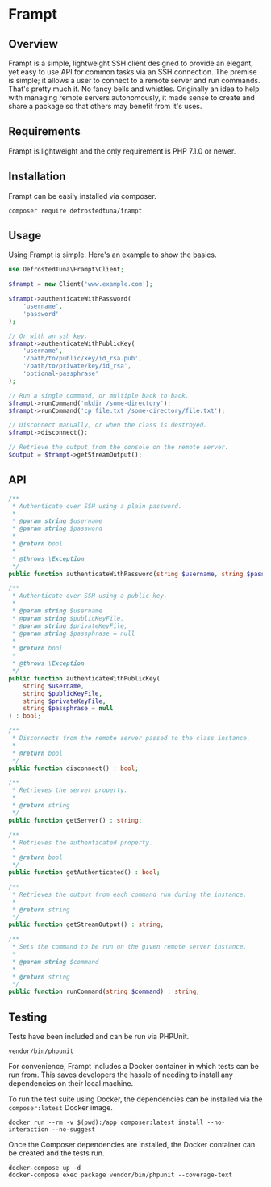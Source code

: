# Frampt

## Overview

Frampt is a simple, lightweight SSH client designed to provide an elegant, yet easy to use API for common tasks via an SSH connection. The premise is simple; it allows a user to connect to a remote server and run commands. That's pretty much it. No fancy bells and whistles. Originally an idea to help with managing remote servers autonomously, it made sense to create and share a package so that others may benefit from it's uses.

## Requirements

Frampt is lightweight and the only requirement is PHP 7.1.0 or newer.

## Installation

Frampt can be easily installed via composer.

```
composer require defrostedtuna/frampt
```

## Usage

Using Frampt is simple. Here's an example to show the basics.

```php
use DefrostedTuna\Frampt\Client;

$frampt = new Client('www.example.com');

$frampt->authenticateWithPassword(
    'username',
    'password'
);

// Or with an ssh key.
$frampt->authenticateWithPublicKey(
    'username',
    '/path/to/public/key/id_rsa.pub',
    '/path/to/private/key/id_rsa',
    'optional-passphrase'
);

// Run a single command, or multiple back to back.
$frampt->runCommand('mkdir /some-directory');
$frampt->runCommand('cp file.txt /some-directory/file.txt');

// Disconnect manually, or when the class is destroyed.
$frampt->disconnect():

// Retrieve the output from the console on the remote server.
$output = $frampt->getStreamOutput();
```

## API

```php
/**
 * Authenticate over SSH using a plain password.
 *
 * @param string $username
 * @param string $password
 *
 * @return bool
 *
 * @throws \Exception
 */
public function authenticateWithPassword(string $username, string $password) : bool;
```

```php
/**
 * Authenticate over SSH using a public key.
 *
 * @param string $username
 * @param string $publicKeyFile,
 * @param string $privateKeyFile,
 * @param string $passphrase = null
 *
 * @return bool
 *
 * @throws \Exception
 */
public function authenticateWithPublicKey(
    string $username,
    string $publicKeyFile,
    string $privateKeyFile,
    string $passphrase = null
) : bool;
```

```php
/**
 * Disconnects from the remote server passed to the class instance.
 *
 * @return bool
 */
public function disconnect() : bool;
```

```php
/**
 * Retrieves the server property.
 *
 * @return string
 */
public function getServer() : string;
```

```php
/**
 * Retrieves the authenticated property.
 *
 * @return bool
 */
public function getAuthenticated() : bool;
```

```php
/**
 * Retrieves the output from each command run during the instance.
 *
 * @return string
 */
public function getStreamOutput() : string;
```

```php
/**
 * Sets the command to be run on the given remote server instance.
 *
 * @param string $command
 *
 * @return string
 */
public function runCommand(string $command) : string;
```

## Testing

Tests have been included and can be run via PHPUnit.

```
vendor/bin/phpunit
```

For convenience, Frampt includes a Docker container in which tests can be run from. This saves developers the hassle of needing to install any dependencies on their local machine.

To run the test suite using Docker, the dependencies can be installed via the `composer:latest` Docker image.

```
docker run --rm -v $(pwd):/app composer:latest install --no-interaction --no-suggest
```

Once the Composer dependencies are installed, the Docker container can be created and the tests run.

```
docker-compose up -d
docker-compose exec package vendor/bin/phpunit --coverage-text
```